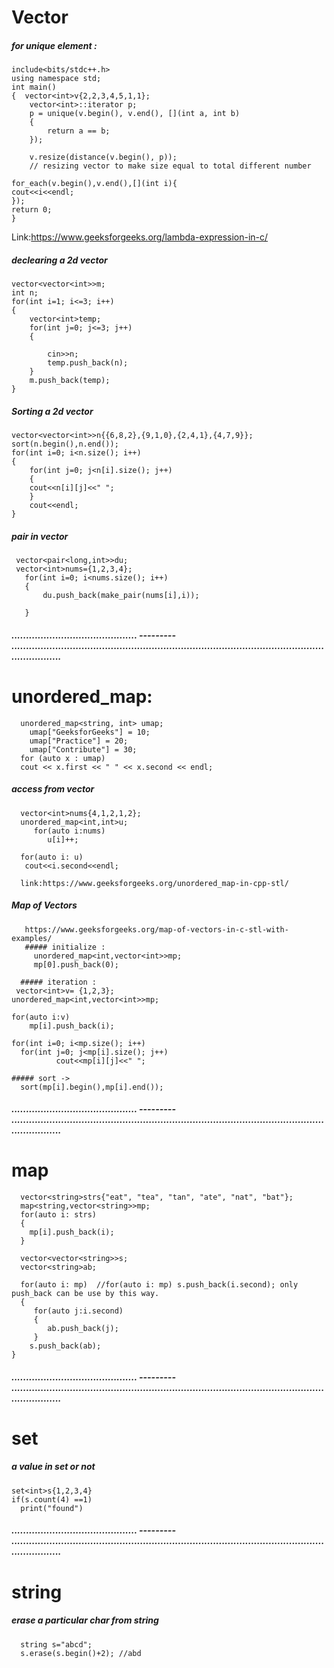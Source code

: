 # Vector
   ##### for unique element :
    include<bits/stdc++.h>
    using namespace std;
    int main()
    {  vector<int>v{2,2,3,4,5,1,1};
        vector<int>::iterator p;
        p = unique(v.begin(), v.end(), [](int a, int b)
        {
            return a == b;
        });
        
        v.resize(distance(v.begin(), p));
        // resizing vector to make size equal to total different number
        
    for_each(v.begin(),v.end(),[](int i){
    cout<<i<<endl;
    });
    return 0;
    }
Link:https://www.geeksforgeeks.org/lambda-expression-in-c/
##### declearing a 2d vector 
    vector<vector<int>>m;
    int n;
    for(int i=1; i<=3; i++)
    {
        vector<int>temp;
        for(int j=0; j<=3; j++)
        {

            cin>>n;
            temp.push_back(n);
        }
        m.push_back(temp);
    }
    

##### Sorting a 2d vector
      
    vector<vector<int>>n{{6,8,2},{9,1,0},{2,4,1},{4,7,9}};
    sort(n.begin(),n.end());
    for(int i=0; i<n.size(); i++)
    {
        for(int j=0; j<n[i].size(); j++)
        {
        cout<<n[i][j]<<" ";
        }
        cout<<endl;
    }
    
  ##### pair in vector
     vector<pair<long,int>>du;
     vector<int>nums={1,2,3,4};
       for(int i=0; i<nums.size(); i++)
       {
           du.push_back(make_pair(nums[i],i));

       }
  ##### ........................................... --------- ............................................................................................................................
# unordered_map:
      unordered_map<string, int> umap; 
        umap["GeeksforGeeks"] = 10; 
        umap["Practice"] = 20; 
        umap["Contribute"] = 30; 
      for (auto x : umap) 
      cout << x.first << " " << x.second << endl; 
      
##### access from vector
      vector<int>nums{4,1,2,1,2};
      unordered_map<int,int>u;
         for(auto i:nums)
            u[i]++;
         
      for(auto i: u)
       cout<<i.second<<endl;
    
      link:https://www.geeksforgeeks.org/unordered_map-in-cpp-stl/
      
 ##### Map of Vectors 
 
       https://www.geeksforgeeks.org/map-of-vectors-in-c-stl-with-examples/
       ##### initialize :
         unordered_map<int,vector<int>>mp;
         mp[0].push_back(0);
         
      ##### iteration :
     vector<int>v= {1,2,3};
    unordered_map<int,vector<int>>mp;
    
    for(auto i:v)
        mp[i].push_back(i);

    for(int i=0; i<mp.size(); i++)
      for(int j=0; j<mp[i].size(); j++)
              cout<<mp[i][j]<<" ";
     
    ##### sort ->
      sort(mp[i].begin(),mp[i].end());
         
 
 
 

 ##### ........................................... --------- ............................................................................................................................
  
 # map
 
      vector<string>strs{"eat", "tea", "tan", "ate", "nat", "bat"};
      map<string,vector<string>>mp;
      for(auto i: strs)
      {
        mp[i].push_back(i);
      }
   
      vector<vector<string>>s;
      vector<string>ab;
    
      for(auto i: mp)  //for(auto i: mp) s.push_back(i.second); only push_back can be use by this way.
      {
         for(auto j:i.second)
         {
            ab.push_back(j);
         }
        s.push_back(ab);
    }
    
  ##### ........................................... --------- ............................................................................................................................
  # set 
  
  ##### a value in set or not
    set<int>s{1,2,3,4}
    if(s.count(4) ==1)
      print("found")     
 ##### ........................................... --------- ............................................................................................................................
    
# string 
##### erase a particular char from string
      string s="abcd";
      s.erase(s.begin()+2); //abd
